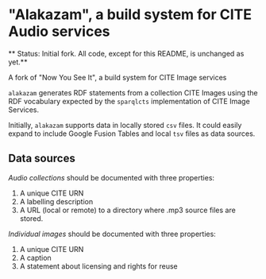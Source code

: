 # "Alakazam", a build system for CITE Audio services #

** Status: Initial fork. All code, except for this README, is unchanged as yet.**

A fork of "Now You See It", a build system for CITE Image services

`alakazam` generates RDF statements from a collection CITE Images using the RDF vocabulary expected by the `sparqlcts` implementation of CITE Image Services.

Initially, `alakazam` supports data in locally stored `csv` files.  It could easily expand to include Google Fusion Tables and local `tsv` files as data sources.


## Data sources ##


*Audio collections* should be documented with three properties:

1. A unique CITE URN
2. A labelling description
3. A URL (local or remote) to a directory where .mp3 source files are stored.

*Individual images* should be documented with three properties:

1. A unique CITE URN
2. A caption
3. A statement about licensing and rights for reuse


